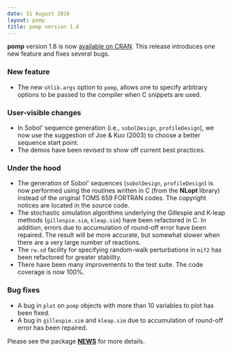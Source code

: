 ```yaml
---
date: 31 August 2016
layout: pomp
title: pomp version 1.8
---
```


**pomp** version 1.8 is now [available on CRAN](https://cran.r-project.org/web/packages/pomp/index.html).
This release introduces one new feature and fixes several bugs.

### New feature

- The new `shlib.args` option to `pomp`, allows one to specify arbitrary options to be passed to the compiler when C snippets are used.

### User-visible changes

- In Sobol' sequence generation (i.e., `sobolDesign`, `profileDesign`), we now use the suggestion of Joe & Kuo (2003) to choose a better sequence start point.
- The demos have been revised to show off current best practices.

### Under the hood

- The generation of Sobol' sequences (`sobolDesign`, `profileDesign`) is now performed using the routines written in C (from the **NLopt** library) instead of the original TOMS 659 FORTRAN codes.
  The copyright notices are located in the source code.
- The stochastic simulation algorithms underlying the Gillespie and K-leap methods (`gillespie.sim`, `kleap.sim`) have been refactored in C.
  In addition, errors due to accumulation of round-off error have been repaired.
  The result will be more accurate, but somewhat slower when there are a very large number of reactions.
- The `rw.sd` facility for specifying random-walk perturbations in `mif2` has been refactored for greater stability.
- There have been many improvements to the test suite.
  The code coverage is now 100%.

### Bug fixes

- A bug in `plot` on `pomp` objects with more than 10 variables to plot has been fixed.
- A bug in `gillespie.sim` and `kleap.sim` due to accumulation of round-off error has been repaired.

Please see the package [**NEWS**](https://kingaa.github.io/pomp/NEWS/) for more details.
